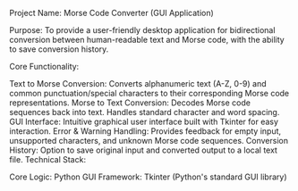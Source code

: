 Project Name: Morse Code Converter (GUI Application)

Purpose: To provide a user-friendly desktop application for bidirectional conversion between human-readable text and Morse code, with the ability to save conversion history.

Core Functionality:

Text to Morse Conversion: Converts alphanumeric text (A-Z, 0-9) and common punctuation/special characters to their corresponding Morse code representations.
Morse to Text Conversion: Decodes Morse code sequences back into text. Handles standard character and word spacing.
GUI Interface: Intuitive graphical user interface built with Tkinter for easy interaction.
Error & Warning Handling: Provides feedback for empty input, unsupported characters, and unknown Morse code sequences.
Conversion History: Option to save original input and converted output to a local text file.
Technical Stack:

Core Logic: Python
GUI Framework: Tkinter (Python's standard GUI library)
